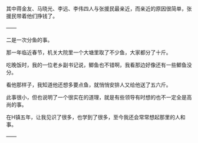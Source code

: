 其中蒋金友、马晓光、李远、李伟四人与张援民最亲近，而亲近的原因很简单，张援民带着他们挣钱了。

——

二是一次分鱼的事。

那一年临近春节，机关大院里一个大塘里取了不少鱼，大家都分了十斤。

吃晚饭时，我的一位老乡副书记说，鲫鱼也不错啊，我看那边好像还有一些鲫鱼没分。

看他那样子，我知道他还想多要点鱼，就悄悄安排人又给他送了五六斤。

此事很小，但也说明了一个很实在的道理，就是有些领导有时想的也不一定全是高尚的事。

在H镇五年，让我见识了很多，也学到了很多，至今我还会常常想起那里的人和事。

——

